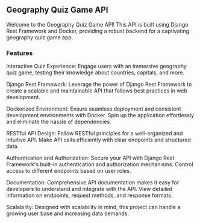 ## Geography Quiz Game API
Welcome to the Geography Quiz Game API! This API is built using Django Rest Framework and Docker, providing a robust backend for a captivating geography quiz game app.

### Features
Interactive Quiz Experience: Engage users with an immersive geography quiz game, testing their knowledge about countries, capitals, and more.

Django Rest Framework: Leverage the power of Django Rest Framework to create a scalable and maintainable API that follows best practices in web development.

Dockerized Environment: Ensure seamless deployment and consistent development environments with Docker. Spin up the application effortlessly and eliminate the hassle of dependencies.

RESTful API Design: Follow RESTful principles for a well-organized and intuitive API. Make API calls efficiently with clear endpoints and structured data.

Authentication and Authorization: Secure your API with Django Rest Framework's built-in authentication and authorization mechanisms. Control access to different endpoints based on user roles.

Documentation: Comprehensive API documentation makes it easy for developers to understand and integrate with the API. View detailed information on endpoints, request methods, and response formats.

Scalability: Designed with scalability in mind, this project can handle a growing user base and increasing data demands.
